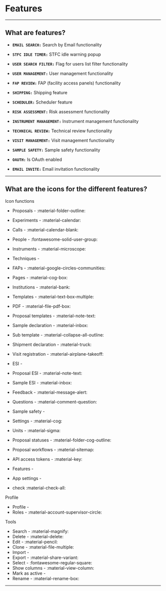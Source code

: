 # Features

_________________________________________________________________________________________________________

## What are features?

* **`EMAIL SEARCH:`** Search by Email functionality 

* **`STFC IDLE TIMER:`** STFC idle warning popup

* **`USER SEARCH FILTER:`** Flag for users list filter functionality

* **`USER MANAGEMENT:`** User management functionality

* **`FAP REVIEW:`** FAP (facility access panels) functionality

* **`SHIPPING:`** Shipping feature

* **`SCHEDULER:`** Scheduler feature

* **`RISK ASSESSMENT:`** Risk assessment functionality

* **`INSTRUMENT MANAGEMENT:`** Instrument management functionality

* **`TECHNICAL REVIEW:`** Technical review functionality 

* **`VISIT MANAGEMENT:`** Visit management functionality

* **`SAMPLE SAFETY:`** Sample safety functionality

* **`OAUTH:`** Is OAuth enabled

* **`EMAIL INVITE:`** Email invitation functionality    

_________________________________________________________________________________________________________

## What are the icons for the different features?

Icon functions

* Proposals - :material-folder-outline:
* Experiments - :material-calendar:
* Calls - :material-calendar-blank:
* People - :fontawesome-solid-user-group:
* Instruments - :material-microscope:
* Techniques -
* FAPs - :material-google-circles-communities: 
* Pages - :material-cog-box:
* Institutions - :material-bank:
* Templates - :material-text-box-multiple:
* PDF - :material-file-pdf-box:
* Proposal templates - :material-note-text:
* Sample declaration - :material-inbox:
* Sub template - :material-collapse-all-outline:
* Shipment declaration - :material-truck:
* Visit registration - :material-airplane-takeoff:
* ESI - 
* Proposal ESI - :material-note-text:
* Sample ESI - :material-inbox:
* Feedback - :material-message-alert:
* Questions - :material-comment-question:
* Sample safety -
* Settings - :material-cog:
* Units - :material-sigma:
* Proposal statuses - :material-folder-cog-outline:
* Proposal workflows - :material-sitemap: 
* API access tokens - :material-key:
* Features - 
* App settings - 

* check :material-check-all:

Profile

* Profile - 
* Roles - :material-account-supervisor-circle:


Tools

* Search - :material-magnify:
* Delete - :material-delete:
* Edit - :material-pencil:
* Clone - :material-file-multiple:
* Import - 
* Export - :material-share-variant:
* Select - :fontawesome-regular-square:
* Show columns - :material-view-column:
* Mark as active - 
* Rename - :material-rename-box:

_________________________________________________________________________________________________________
